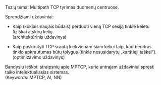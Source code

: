 Tezių tema: Multipath TCP tyrimas duomenų centruose.

Sprendžiami uždaviniai:

* Kaip (kokiais naujais būdais) perduoti vieną TCP sesiją tinkle keletu fiziškai atskirų kelių.  
  (architektūrinis uždavinys)
  
* Kaip paskirstyti TCP srautą kiekvienam šiam keliui taip, kad bendras tinklo apkrautumas būtų tolygus (tinkle nesusidarytų „karštieji taškai“).  
  (optimizavimo uždavinys)

Bandysiu ieškoti straipsnių apie MPTCP, kurie antrajam uždaviniui spręsti taiko intelektualiasias sistemas.  
(Keywords: MPTCP, AI, NN)
